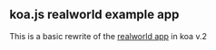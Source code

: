 ## koa.js realworld example app

This is a basic rewrite of the [realworld app](https://github.com/gothinkster/node-express-realworld-example-app) in koa v.2
